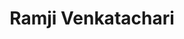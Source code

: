 ---
title: "Ramji Venkatachari"
draft: false
description : "Mr. Pyon is a technology industry leader with a proven track record in developing and managing engineering teams to
drive profitable performance and achieve business goals.
Mr. Pyon is further described as a key leader in a company that helped pioneer Business Process Management and
Robotic Process Automation technologies, which are touted as the next generational wave of technology innovation.  He
is skilled in market situational analysis, organization change management, and system integration management to
respond to an ever-changing virtual marketplace.
Mr. Pyon has three decades of frontline management and operational experience in the government and commercial
sectors, driving next-generation technology to market.  He has successfully led multiple business units and executed
multi-million dollar critical contract programs within leading technology and defense companies."
image: "images/ramji-img.png"
category: "admin"
department: "Board of Advisor"
designation: "Advisor"
id: "member9"
order: 9
type: "team"
---